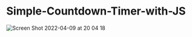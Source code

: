 # Simple-Countdown-Timer-with-JS

![Screen Shot 2022-04-09 at 20 04 18](https://user-images.githubusercontent.com/90978419/162589923-702a5529-a985-41a1-89e4-bf91253374b6.png)
